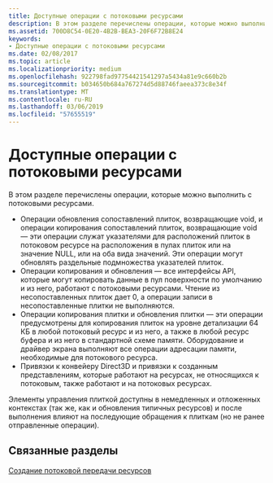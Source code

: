 ```yaml
---
title: Доступные операции с потоковыми ресурсами
description: В этом разделе перечислены операции, которые можно выполнить с потоковыми ресурсами.
ms.assetid: 700D8C54-0E20-4B2B-BEA3-20F6F72B8E24
keywords:
- Доступные операции с потоковыми ресурсами
ms.date: 02/08/2017
ms.topic: article
ms.localizationpriority: medium
ms.openlocfilehash: 922798fad97754421541297a5434a81e9c660b2b
ms.sourcegitcommit: b034650b684a767274d5d88746faeea373c8e34f
ms.translationtype: MT
ms.contentlocale: ru-RU
ms.lasthandoff: 03/06/2019
ms.locfileid: "57655519"
---
```

# <a name="operations-available-on-streaming-resources"></a>Доступные операции с потоковыми ресурсами


В этом разделе перечислены операции, которые можно выполнить с потоковыми ресурсами.

-   Операции обновления сопоставлений плиток, возвращающие void, и операции копирования сопоставлений плиток, возвращающие void — эти операции служат указателями для расположений плиток в потоковом ресурсе на расположения в пулах плиток или на значение NULL, или на оба вида значений. Эти операции могут обновлять раздельные подмножества указателей плиток.
-   Операции копирования и обновления — все интерфейсы API, которые могут копировать данные в пул поверхности по умолчанию и из него, работают с потоковыми ресурсами. Чтение из несопоставленных плиток дает 0, а операции записи в несопоставленные плитки не выполняются.
-   Операции копирования плитки и обновления плитки — эти операции предусмотрены для копирования плиток на уровне детализации 64 КБ в любой потоковый ресурс и из него, а также в любой ресурс буфера и из него в стандартной схеме памяти. Оборудование и драйвер экрана выполняют все операции адресации памяти, необходимые для потокового ресурса.
-   Привязки к конвейеру Direct3D и привязки к созданным представлениям, которые работают на ресурсах, не относящихся к потоковым, также работают и на потоковых ресурсах.

Элементы управления плиткой доступны в немедленных и отложенных контекстах (так же, как и обновления типичных ресурсов) и после выполнения влияют на последующие обращения к плиткам (но не ранее отправленные операции).

## <a name="span-idrelated-topicsspanrelated-topics"></a><span id="related-topics"></span>Связанные разделы


[Создание потоковой передачи ресурсов](creating-streaming-resources.md)

 

 




